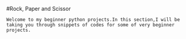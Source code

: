 #Rock, Paper and Scissor
```
Welcome to my beginner python projects.In this section,I will be taking you through snippets of codes for some of very beginner projects.
```
